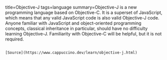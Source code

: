 title=Objective-J
tags=language
summary=Objective-J is a new programming language based on Objective-C. It is a superset of JavaScript, which means that any valid JavaScript code is also valid Objective-J code. Anyone familiar with JavaScript and object-oriented programming concepts, classical inheritance in particular, should have no difficulty learning Objective-J. Familiarity with Objective-C will be helpful, but it is not required.
~~~~~~

[Source](https://www.cappuccino.dev/learn/objective-j.html)

